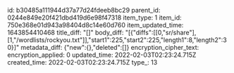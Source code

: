 id: b30485a111944d37a77d24fdeeb8bc29
parent_id: 0244e849e20f421dbd419d6e98f47318
item_type: 1
item_id: 750e368e01d943a98404d8c14e60d760
item_updated_time: 1643854410468
title_diff: "[]"
body_diff: "[{\"diffs\":[[0,\"sr/share\"],[1,\"/wordlists/rockyou.txt\"]],\"start1\":225,\"start2\":225,\"length1\":8,\"length2\":30}]"
metadata_diff: {"new":{},"deleted":[]}
encryption_cipher_text: 
encryption_applied: 0
updated_time: 2022-02-03T02:23:24.715Z
created_time: 2022-02-03T02:23:24.715Z
type_: 13